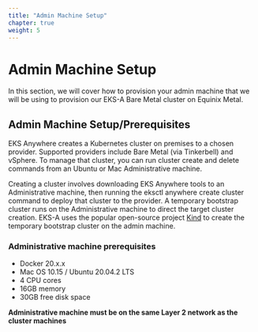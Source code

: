 ```yaml
---
title: "Admin Machine Setup"
chapter: true
weight: 5 
---
```

# Admin Machine Setup
In this section, we will cover how to provision your admin machine that we will be using to provision our EKS-A Bare Metal cluster on Equinix Metal. 

## Admin Machine Setup/Prerequisites

EKS Anywhere creates a Kubernetes cluster on premises to a chosen provider. Supported providers include Bare Metal (via Tinkerbell) and vSphere. To manage that cluster, you can run cluster create and delete commands from an Ubuntu or Mac Administrative machine.

Creating a cluster involves downloading EKS Anywhere tools to an Administrative machine, then running the eksctl anywhere create cluster command to deploy that cluster to the provider. A temporary bootstrap cluster runs on the Administrative machine to direct the target cluster creation. EKS-A uses the popular open-source project [Kind](https://kind.sigs.k8s.io/) to create the temporary bootstrap cluster on the admin machine. 

### Administrative machine prerequisites
- Docker 20.x.x
- Mac OS 10.15 / Ubuntu 20.04.2 LTS 
- 4 CPU cores
- 16GB memory
- 30GB free disk space

**Administrative machine must be on the same Layer 2 network as the cluster machines**

